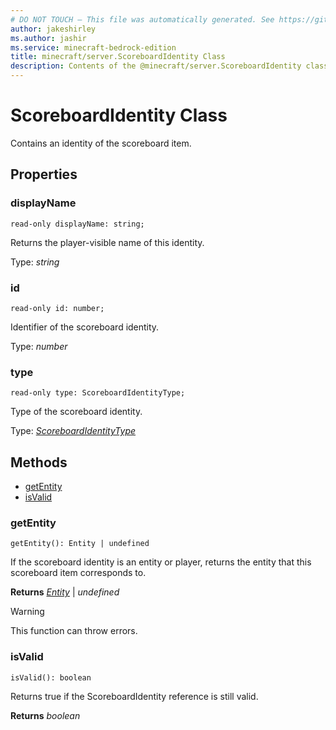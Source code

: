 ```yaml
---
# DO NOT TOUCH — This file was automatically generated. See https://github.com/mojang/minecraftapidocsgenerator to modify descriptions, examples, etc.
author: jakeshirley
ms.author: jashir
ms.service: minecraft-bedrock-edition
title: minecraft/server.ScoreboardIdentity Class
description: Contents of the @minecraft/server.ScoreboardIdentity class.
---
```

# ScoreboardIdentity Class

Contains an identity of the scoreboard item.

## Properties

### **displayName**
`read-only displayName: string;`

Returns the player-visible name of this identity.

Type: *string*

### **id**
`read-only id: number;`

Identifier of the scoreboard identity.

Type: *number*

### **type**
`read-only type: ScoreboardIdentityType;`

Type of the scoreboard identity.

Type: [*ScoreboardIdentityType*](ScoreboardIdentityType.md)

## Methods
- [getEntity](#getentity)
- [isValid](#isvalid)

### **getEntity**
`
getEntity(): Entity | undefined
`

If the scoreboard identity is an entity or player, returns the entity that this scoreboard item corresponds to.

**Returns** [*Entity*](Entity.md) | *undefined*

> [!WARNING]
> This function can throw errors.

### **isValid**
`
isValid(): boolean
`

Returns true if the ScoreboardIdentity reference is still valid.

**Returns** *boolean*
